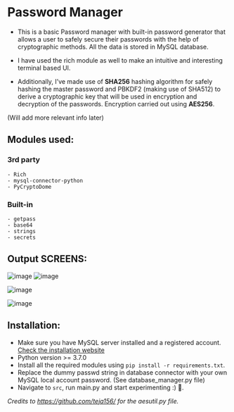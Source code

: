 # Password Manager 

- This is a basic Password manager with built-in password generator that allows a user to safely secure their passwords with the help of cryptographic methods. All the data is stored in MySQL database.

- I have used the rich module as well to make an intuitive and interesting terminal based UI.

- Additionally, I’ve made use of **SHA256** hashing algorithm for safely hashing the master password and PBKDF2 (making use of SHA512) to derive a cryptographic key that will be used in encryption and decryption of the passwords.
Encryption carried out using **AES256**.

(Will add more relevant info later)

## Modules used:
   ### 3rd party 
    - Rich
    - mysql-connector-python
    - PyCryptoDome
    
   ### Built-in 
    - getpass
    - base64
    - strings
    - secrets

## Output SCREENS:
![image](https://github.com/lakshya-chopra/PasswordManagerSchool1/assets/77010972/0e347169-3b46-448a-a920-689ca2947af3)
![image](https://github.com/lakshya-chopra/PasswordManagerSchool1/assets/77010972/db8825b2-b2e2-4721-9e27-a738aed62f83)

![image](https://github.com/lakshya-chopra/PasswordManagerSchool1/assets/77010972/f352ec6a-dad1-4465-985c-49f1ac9a9b8b)

![image](https://github.com/lakshya-chopra/PasswordManagerSchool1/assets/77010972/dd52508f-e567-49b5-8899-cadc68cd3180)


## Installation:  
   - Make sure you have MySQL server installed and a registered account. [Check the installation website](https://dev.mysql.com/doc/refman/5.7/en/installing.html)
   - Python version >= 3.7.0
   - Install all the required modules using `pip install -r requirements.txt`.
   - Replace the dummy passwd string in database connector with your own MySQL local account password. (See database_manager.py file)
   - Navigate to `src`, run main.py and start experimenting :) 💯.

*Credits to https://github.com/teja156/ for the aesutil.py file.*

